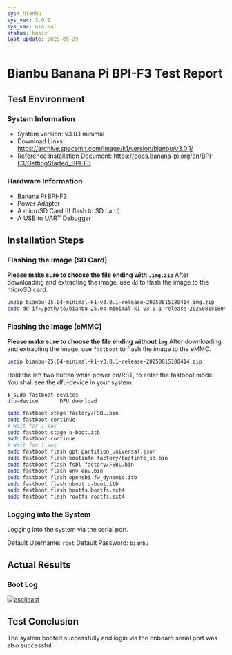```yaml
---
sys: bianbu
sys_ver: 3.0.1
sys_var: minimal
status: basic
last_update: 2025-09-29
---
```


# Bianbu Banana Pi BPI-F3 Test Report

## Test Environment

### System Information

- System version: v3.0.1 minimal
- Download Links: https://archive.spacemit.com/image/k1/version/bianbu/v3.0.1/
- Reference Installation Document: https://docs.banana-pi.org/en/BPI-F3/GettingStarted_BPI-F3

### Hardware Information

- Banana Pi BPI-F3
- Power Adapter
- A microSD Card (If flash to SD card)
- A USB to UART Debugger

## Installation Steps

### Flashing the Image (SD Card)

**Please make sure to choose the file ending with `.img.zip`**
After downloading and extracting the image, use `dd` to flash the image to the microSD card.

```bash
unzip bianbu-25.04-minimal-k1-v3.0.1-release-20250815180414.img.zip
sudo dd if=/path/to/bianbu-25.04-minimal-k1-v3.0.1-release-20250815180414.img of=/dev/your-device bs=1M status=progress
```

### Flashing the Image (eMMC)

**Please make sure to choose the file ending without `img`**
After downloading and extracting the image, use `fastboot` to flash the image to the eMMC.

```bash
unzip bianbu-25.04-minimal-k1-v3.0.1-release-20250815180414.zip
```

Hold the left two butten while power on/RST, to enter the fastboot mode. You shall see the dfu-device in your system:
```log
❯ sudo fastboot devices
dfu-device       DFU download
```


```bash
sudo fastboot stage factory/FSBL.bin
sudo fastboot continue
# Wait for 1 sec
sudo fastboot stage u-boot.itb
sudo fastboot continue
# Wait for 1 sec
sudo fastboot flash gpt partition_universal.json
sudo fastboot flash bootinfo factory/bootinfo_sd.bin
sudo fastboot flash fsbl factory/FSBL.bin
sudo fastboot flash env env.bin
sudo fastboot flash opensbi fw_dynamic.itb
sudo fastboot flash uboot u-boot.itb
sudo fastboot flash bootfs bootfs.ext4
sudo fastboot flash rootfs rootfs.ext4
```


### Logging into the System

Logging into the system via the serial port.

Default Username: `root`
Default Password: `bianbu`

## Actual Results

### Boot Log

[![asciicast](https://asciinema.org/a/AfL7NK8zMM7ZQB7dYe62oyxit.svg)](https://asciinema.org/a/AfL7NK8zMM7ZQB7dYe62oyxit)

## Test Conclusion

The system booted successfully and login via the onboard serial port was also successful.

